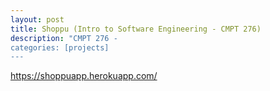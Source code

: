 ```yaml
---
layout: post
title: Shoppu (Intro to Software Engineering - CMPT 276)
description: "CMPT 276 - 
categories: [projects]
---
```


https://shoppuapp.herokuapp.com/
